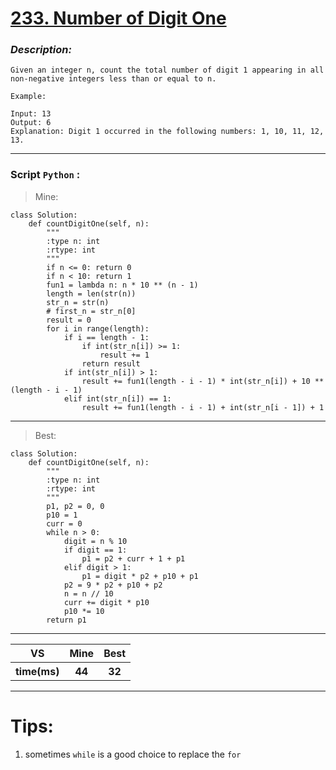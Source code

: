 
#  **[ 233. Number of Digit One](https://leetcode.com/problems/number-of-digit-one/description/ )**

### *Description:*
    Given an integer n, count the total number of digit 1 appearing in all non-negative integers less than or equal to n.
    
    Example:
    
    Input: 13
    Output: 6 
    Explanation: Digit 1 occurred in the following numbers: 1, 10, 11, 12, 13.

---


### Script `Python` :

> Mine:
```
class Solution:
    def countDigitOne(self, n):
        """
        :type n: int
        :rtype: int
        """
        if n <= 0: return 0
        if n < 10: return 1
        fun1 = lambda n: n * 10 ** (n - 1)
        length = len(str(n))
        str_n = str(n)
        # first_n = str_n[0]
        result = 0
        for i in range(length):
            if i == length - 1:
                if int(str_n[i]) >= 1:
                    result += 1
                return result
            if int(str_n[i]) > 1:
                result += fun1(length - i - 1) * int(str_n[i]) + 10 ** (length - i - 1)
            elif int(str_n[i]) == 1:
                result += fun1(length - i - 1) + int(str_n[i - 1]) + 1

```
___

                        
> Best:
```
class Solution:
    def countDigitOne(self, n):
        """
        :type n: int
        :rtype: int
        """
        p1, p2 = 0, 0
        p10 = 1
        curr = 0
        while n > 0:
            digit = n % 10
            if digit == 1:
                p1 = p2 + curr + 1 + p1
            elif digit > 1:
                p1 = digit * p2 + p10 + p1         
            p2 = 9 * p2 + p10 + p2
            n = n // 10
            curr += digit * p10
            p10 *= 10
        return p1
```
___
 

<table>
  <tr>
    <th>VS</th>
    <th>Mine</th>
    <th>Best</th>
  </tr>
    <tr>
    <th>time(ms)</th>
    <th>44</th>
    <th>32</th>
<table>

___

# Tips:
1. sometimes `while` is a good choice to replace the `for`




        
